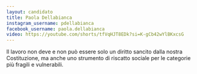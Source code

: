 ```yaml
---
layout: candidato
title: Paola Dellabianca
instagram_username: pdellabianca
facebook_username: paola.dellabianca
video: https://youtube.com/shorts/tfVqHJT8EDk?si=K-gCb42wYlBKxcsG
---
```

Il lavoro non deve e non può essere solo un diritto sancito dalla nostra Costituzione, ma anche uno strumento di riscatto sociale per le categorie più fragili e vulnerabili.